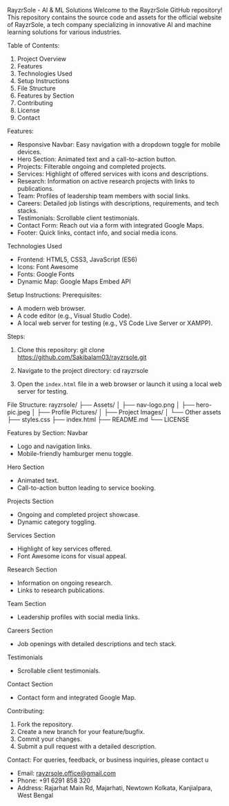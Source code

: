 RayzrSole - AI & ML Solutions
Welcome to the RayzrSole GitHub repository! This repository contains the source code and assets for the official website of RayzrSole, a tech company specializing in innovative AI and machine learning solutions for various industries.


Table of Contents:
1. Project Overview
2. Features
3. Technologies Used
4. Setup Instructions
5. File Structure
6. Features by Section
7. Contributing
8. License
9. Contact


Features:
- Responsive Navbar: Easy navigation with a dropdown toggle for mobile devices.
- Hero Section: Animated text and a call-to-action button.
- Projects: Filterable ongoing and completed projects.
- Services: Highlight of offered services with icons and descriptions.
- Research: Information on active research projects with links to publications.
- Team: Profiles of leadership team members with social links.
- Careers: Detailed job listings with descriptions, requirements, and tech stacks.
- Testimonials: Scrollable client testimonials.
- Contact Form: Reach out via a form with integrated Google Maps.
- Footer: Quick links, contact info, and social media icons.


Technologies Used
- Frontend: HTML5, CSS3, JavaScript (ES6)
- Icons: Font Awesome
- Fonts: Google Fonts
- Dynamic Map: Google Maps Embed API


Setup Instructions:
Prerequisites:
- A modern web browser.
- A code editor (e.g., Visual Studio Code).
- A local web server for testing (e.g., VS Code Live Server or XAMPP).


Steps:
1. Clone this repository:
   git clone https://github.com/Sakibalam03/rayzrsole.git

2. Navigate to the project directory:
   cd rayzrsole

3. Open the `index.html` file in a web browser or launch it using a local web server for testing.


File Structure:
rayzrsole/
├── Assets/
│   ├── nav-logo.png
│   ├── hero-pic.jpeg
│   ├── Profile Pictures/
│   ├── Project Images/
│   └── Other assets
├── styles.css
├── index.html
├── README.md
└── LICENSE


Features by Section:
Navbar
- Logo and navigation links.
- Mobile-friendly hamburger menu toggle.

Hero Section
- Animated text.
- Call-to-action button leading to service booking.

Projects Section
- Ongoing and completed project showcase.
- Dynamic category toggling.

Services Section
- Highlight of key services offered.
- Font Awesome icons for visual appeal.

Research Section
- Information on ongoing research.
- Links to research publications.

Team Section
- Leadership profiles with social media links.

Careers Section
- Job openings with detailed descriptions and tech stack.

Testimonials
- Scrollable client testimonials.

Contact Section
- Contact form and integrated Google Map.


Contributing:
1. Fork the repository.
2. Create a new branch for your feature/bugfix.
3. Commit your changes.
4. Submit a pull request with a detailed description.


Contact:
For queries, feedback, or business inquiries, please contact u
- Email: rayzrsole.office@gmail.com
- Phone: +91 6291 858 320
- Address: Rajarhat Main Rd, Majarhati, Newtown Kolkata, Kanjialpara, West Bengal
